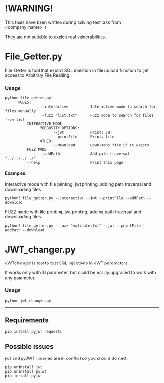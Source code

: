 # !WARNING!
This tools have been written during solving test task from <company_name> :)

They are not suitable to exploit real vulnerabilities.
# File_Getter.py
File_Getter is tool that exploit SQL injection in file upload function to get access to Arbitrary File Reading.

### Usage
```
python file_getter.py
      MODES:
                --interactive          Interactive mode to search for files manually
                --fuzz "list.txt"      Fuzz mode to search for files from list                  
          INTERACTIVE MODE
                VERBOSITY OPTIONS:      
                      --jwt            Prints JWT
                      --printFile      Prints file
                OTHER:
                      --download       Downloads file if it exists
          FUZZ MODE
                --addPath              Add path traversal "../../../../"
          --help                       Print this page

```
#### Examples:
Interactive mode with file printing, jwt printing, adding path traversal and downloading files:
```
python3 file_getter.py --interactive --jwt --printFile --addPath --download
```
FUZZ mode with file printing, jwt printing, adding path traversal and downloading files:
```
python3 file_getter.py --fuzz "validate.txt" --jwt --printFile --addPath --download
```
# JWT_changer.py
JWTchanger is tool to test SQL injections in JWT parameters.

It works only with ID parameter, but could be easilly upgraded to work with any parameter.
### Usage
```
python jwt_changer.py
```
---

## Requirements
```
pip install pyjwt requests
```

## Possible issues
jwt and pyJWT libraries are in conflict so you should do next:
```
pip uninstall jwt
pip uninstall pyjwt
pip install pyjwt
```
